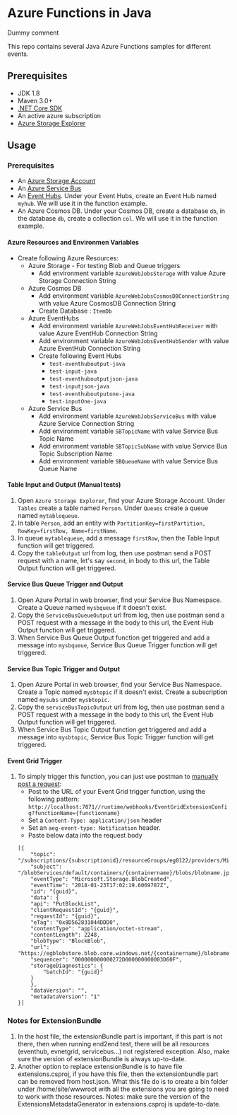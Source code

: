# Azure Functions in Java

Dummy comment

This repo contains several Java Azure Functions samples for different events.

## Prerequisites
- JDK 1.8
- Maven 3.0+
- [.NET Core SDK](https://www.microsoft.com/net/learn/get-started/windows)
- An active azure subscription
- [Azure Storage Explorer](https://azure.microsoft.com/en-us/features/storage-explorer/)

## Usage
### Prerequisites
- An [Azure Storage Account](https://docs.microsoft.com/en-us/azure/storage/common/storage-quickstart-create-account?tabs=portal)
- An [Azure Service Bus](https://docs.microsoft.com/en-us/azure/service-bus-messaging/service-bus-create-namespace-portal)
- An [Event Hubs](https://docs.microsoft.com/en-us/azure/event-hubs/event-hubs-create). Under your Event Hubs, create an Event Hub named `myhub`. We will use it in the function example.
- An Azure Cosmos DB. Under your Cosmos DB, create a database `db`, in the database `db`, create a collection `col`. We will use it in the function example.

#### Azure Resources and Environmen Variables
- Create following Azure Resources:
    - Azure Storage - For testing Blob and Queue triggers
        - Add environment variable `AzureWebJobsStorage` with value Azure Storage Connection String
    - Azure Cosmos DB
        - Add environment variable `AzureWebJobsCosmosDBConnectionString` with value Azure CosmosDB Connection String
        - Create Database : `ItemDb`
    - Azure EventHubs
        - Add environment variable `AzureWebJobsEventHubReceiver` with value Azure EventHub Connection String
        - Add environment variable `AzureWebJobsEventHubSender` with value Azure EventHub Connection String
        - Create following Event Hubs
            - `test-eventhuboutput-java`
            - `test-input-java`
            - `test-eventhuboutputjson-java`
            - `test-inputjson-java`
            - `test-eventhuboutputone-java`
            - `test-inputOne-java`
    - Azure Service Bus
        -  Add environment variable `AzureWebJobsServiceBus` with value Azure Service Connection String
        -  Add environment variable `SBTopicName` with value Service Bus Topic Name
        -  Add environment variable `SBTopicSubName` with value Service Bus Topic Subscription Name
        -  Add environment variable `SBQueueName` with value Service Bus Queue Name


#### Table Input and Output (Manual tests)
1. Open `Azure Storage Explorer`, find your Azure Storage Account. Under `Tables` create a table named `Person`. Under `Queues` create a queue named `mytablequeue`.
2. In table `Person`, add an entity with `PartitionKey=firstPartition, RowKey=firstRow, Name=firstName`.
3. In queue `mytablequeue`, add a message `firstRow`, then the Table Input function will get triggered.
1. Copy the `tableOutput` url from log, then use postman send a POST request with a name, let's say `second`, in body to this url, the Table Output function will get triggered.


#### Service Bus Queue Trigger and Output
1. Open Azure Portal in web browser, find your Service Bus Namespace. Create a Queue named `mysbqueue` if it doesn't exist.
2. Copy the `ServiceBusQueueOutput` url from log, then use postman send a POST request with a message in the body to this url, the Event Hub Output function will get triggered.
3. When Service Bus Queue Output function get triggered and add a message into `mysbqueue`, Service Bus Queue Trigger function will get triggered.

#### Service Bus Topic Trigger and Output
1. Open Azure Portal in web browser, find your Service Bus Namespace. Create a Topic named `mysbtopic` if it doesn't exist. Create a subscription named `mysubs` under `mysbtopic`.
2. Copy the `serviceBusTopicOutput` url from log, then use postman send a POST request with a message in the body to this url, the Event Hub Output function will get triggered.
3. When Service Bus Topic Output function get triggered and add a message into `mysbtopic`, Service Bus Topic Trigger function will get triggered.

#### Event Grid Trigger
1. To simply trigger this function, you can just use postman to [manually post a request](https://docs.microsoft.com/en-us/azure/azure-functions/functions-bindings-event-grid#manually-post-the-request):
    + Post to the URL of your Event Grid trigger function, using the following pattern:
`http://localhost:7071//runtime/webhooks/EventGridExtensionConfig?functionName={functionname}`
    + Set a `Content-Type: application/json` header
    + Set an `aeg-event-type: Notification` header.
    + Paste below data into the request body
    ```
    [{
        "topic": "/subscriptions/{subscriptionid}/resourceGroups/eg0122/providers/Microsoft.Storage/storageAccounts/egblobstore",
        "subject": "/blobServices/default/containers/{containername}/blobs/blobname.jpg",
        "eventType": "Microsoft.Storage.BlobCreated",
        "eventTime": "2018-01-23T17:02:19.6069787Z",
        "id": "{guid}",
        "data": {
        "api": "PutBlockList",
        "clientRequestId": "{guid}",
        "requestId": "{guid}",
        "eTag": "0x8D562831044DDD0",
        "contentType": "application/octet-stream",
        "contentLength": 2248,
        "blobType": "BlockBlob",
        "url": "https://egblobstore.blob.core.windows.net/{containername}/blobname.jpg",
        "sequencer": "000000000000272D000000000003D60F",
        "storageDiagnostics": {
            "batchId": "{guid}"
        }
        },
        "dataVersion": "",
        "metadataVersion": "1"
    }]
    ```
   
### Notes for ExtensionBundle
1. In the host file, the extensionBundle part is important, if this part is not there, then when running end2end test, there will be all resources (eventhub, evnetgrid, servicebus…) not registered exception. Also, make sure the version of extensionBundle is always up-to-date. 
2. Another option to replace extensionBundle is to have file extensions.csproj, if you have this file, then the extensionbundle part can be removed from host.json. What this file do is to create a bin folder under /home/site/wwwroot with all the extensions you are going to need to work with those resources.
   Notes: make sure the version of the ExtensionsMetadataGenerator in extensions.csproj is update-to-date. 